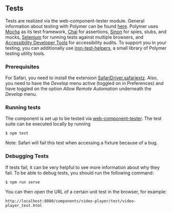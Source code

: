 ## Tests

Tests are realized via the web-component-tester module. General information about testing with Polymer can be found [here](https://www.polymer-project.org/3.0/docs/tools/tests). Polymer uses [Mocha](http://mochajs.org) as its test framework, [Chai](http://chaijs.com) for assertions, [Sinon](http://sinonjs.org/) for spies, stubs, and mocks, [Selenium](http://www.seleniumhq.org/) for running tests against multiple browsers, and [Accessibility Developer Tools](https://github.com/GoogleChrome/accessibility-developer-tools) for accessibility audits. To support you in your testing, you can additionally use [iron-test-helpers](https://github.com/PolymerElements/iron-test-helpers), a small library of Polymer testing utility tools.

### Prerequisites

For Safari, you need to install the extension [SafariDriver.safariextz](http://selenium-release.storage.googleapis.com/2.48/SafariDriver.safariextz). Also, you need to have the _Develop_ menu active (toggled on in Preferences) and have toggled on the option _Allow Remote Automation_ underneath the _Develop_ menu.

### Running tests

The component is set up to be tested via [web-component-tester](https://github.com/Polymer/tools/tree/master/packages/web-component-tester). The test suite can be executed locally by running
```
$ npm test
```

Note: Safari will fail this test when accessing a fixture because of a bug.

### Debugging Tests

If tests fail, it can be very helpful to see more information about why they fail. To be able to debug tests, you should run the following command:

```
$ npm run serve
```

You can then open the URL of a certain unit test in the browser, for example:
```
http://localhost:8080/components/video-player/test/video-player_test.html
```
